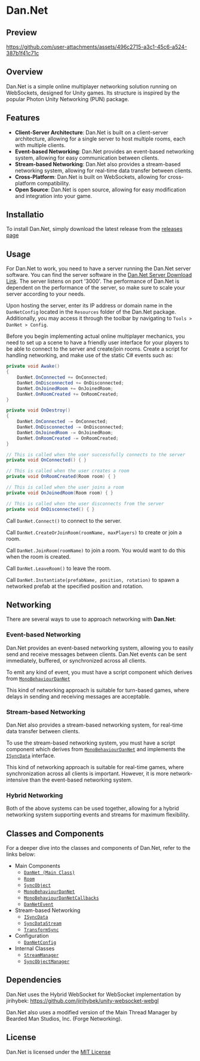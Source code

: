 ﻿# Dan.Net

## Preview

https://github.com/user-attachments/assets/496c2715-a3c1-45c6-a524-387b1f41c71c

## Overview

Dan.Net is a simple online multiplayer networking solution running on WebSockets, designed for Unity games. Its structure
is inspired by the popular Photon Unity Networking (PUN) package.

## Features

- **Client-Server Architecture**: Dan.Net is built on a client-server architecture, allowing for a single server to host multiple rooms, each with multiple clients.
- **Event-based Networking**: Dan.Net provides an event-based networking system, allowing for easy communication between clients.
- **Stream-based Networking**: Dan.Net also provides a stream-based networking system, allowing for real-time data transfer between clients.
- **Cross-Platform**: Dan.Net is built on WebSockets, allowing for cross-platform compatibility.
- **Open Source**: Dan.Net is open source, allowing for easy modification and integration into your game.

## Installatio

To install Dan.Net, simply download the latest release from the [releases page]()

## Usage

For Dan.Net to work, you need to have a server running the Dan.Net server software. You can find the server software in the [Dan.Net Server Download Link](https://www.danqzq.games/dan-net-server.exe).
The server listens on port '3000'.
The performance of Dan.Net is dependent on the performance of the server, so make sure to scale your server according to your needs.

Upon hosting the server, enter its IP address or domain name in the `DanNetConfig` located in the `Resources` folder of the Dan.Net package.
Additionally, you may access it through the toolbar by navigating to `Tools > DanNet > Config`.

Before you begin implementing actual online multiplayer mechanics, you need to set up a scene to have a friendly user interface for your players
to be able to connect to the server and create/join rooms. Create a script for handling networking, and make use of the static C# events such as:

```csharp
private void Awake()
{
    DanNet.OnConnected += OnConnected;
    DanNet.OnDisconnected += OnDisconnected;
    DanNet.OnJoinedRoom += OnJoinedRoom;
    DanNet.OnRoomCreated += OnRoomCreated;
}

private void OnDestroy()
{
    DanNet.OnConnected -= OnConnected;
    DanNet.OnDisconnected -= OnDisconnected;
    DanNet.OnJoinedRoom -= OnJoinedRoom;
    DanNet.OnRoomCreated -= OnRoomCreated;
}

// This is called when the user successfully connects to the server
private void OnConnected() { }

// This is called when the user creates a room
private void OnRoomCreated(Room room) { }

// This is called when the user joins a room
private void OnJoinedRoom(Room room) { }

// This is called when the user disconnects from the server
private void OnDisconnected() { }
```

Call `DanNet.Connect()` to connect to the server.

Call `DanNet.CreateOrJoinRoom(roomName, maxPlayers)` to create or join a room.

Call `DanNet.JoinRoom(roomName)` to join a room. You would want to do this when the room is created.

Call `DanNet.LeaveRoom()` to leave the room.

Call `DanNet.Instantiate(prefabName, position, rotation)` to spawn a networked prefab at the specified position and rotation.



## Networking

There are several ways to use to approach networking with **Dan.Net**:

### Event-based Networking

Dan.Net provides an event-based networking system, allowing you to easily send and receive messages between clients.
Dan.Net events can be sent immediately, buffered, or synchronized across all clients.

To emit any kind of event, you must have a script component which derives from [`MonoBehaviourDanNet`](Assets/DanNet/Scripts/Runtime/Net/MonoBehaviourDanNet.cs)

This kind of networking approach is suitable for turn-based games, where delays in sending and receiving messages are acceptable.

### Stream-based Networking

Dan.Net also provides a stream-based networking system, for real-time data transfer between clients.

To use the stream-based networking system, you must have a script component which derives from [`MonoBehaviourDanNet`](Assets/DanNet/Scripts/Runtime/Net/MonoBehaviourDanNet.cs) and
implements the [`ISyncData`](Assets/DanNet/Scripts/Runtime/Net/ISyncData.cs) interface.

This kind of networking approach is suitable for real-time games, where synchronization across all clients is important.
However, it is more network-intensive than the event-based networking system.

### Hybrid Networking

Both of the above systems can be used together, allowing for a hybrid networking system supporting
events and streams for maximum flexibility.

## Classes and Components

For a deeper dive into the classes and components of Dan.Net, refer to the links below:
- Main Components
  - [`DanNet (Main Class)`](Assets/DanNet/Scripts/Runtime/Net/DanNet.cs)
  - [`Room`](Assets/DanNet/Scripts/Runtime/Net/Models/Room.cs)
  - [`SyncObject`](Assets/DanNet/Scripts/Runtime/Net/SyncObject.cs)
  - [`MonoBehaviourDanNet`](Assets/DanNet/Scripts/Runtime/Net/MonoBehaviourDanNet.cs)
  - [`MonoBehaviourDanNetCallbacks`](Assets/DanNet/Scripts/Runtime/Net/MonoBehaviourDanNetCallbacks.cs)
  - [`DanNetEvent`](Assets/DanNet/Scripts/Runtime/Net/DanNetEvent.cs)
- Stream-based Networking
  - [`ISyncData`](Assets/DanNet/Scripts/Runtime/Net/ISyncData.cs)
  - [`SyncDataStream`](Assets/DanNet/Scripts/Runtime/Net/SyncDataStream.cs)
  - [`TransformSync`](Assets/DanNet/Scripts/Runtime/Net/TransformSync.cs)
- Configuration
  - [`DanNetConfig`](Assets/DanNet/Scripts/Runtime/Net/DanNetConfig.cs)
- Internal Classes
  - [`StreamManager`](Assets/DanNet/Scripts/Runtime/Net/StreamManager.cs)
  - [`SyncObjectManager`](Assets/DanNet/Scripts/Runtime/Net/SyncObjectManager.cs)

## Dependencies

Dan.Net uses the Hybrid WebSocket for WebSocket implementation by jirihybek: https://github.com/jirihybek/unity-websocket-webgl

Dan.Net also uses a modified version of the Main Thread Manager by Bearded Man Studios, Inc. (Forge Networking).

## License

Dan.Net is licensed under the [MIT License](LICENSE)
